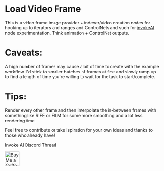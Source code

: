 # Load Video Frame

This is a video frame image provider + indexer/video creation nodes for hooking up to iterators and ranges and ControlNets and such for [invokeAI](https://github.com/invoke-ai/InvokeAI) node experimentation.
Think animation + ControlNet outputs.

# Caveats: 

A high number of frames may cause a bit of time to create with the example workflow. I'd stick to smaller batches of frames at first and slowly ramp up to find a length of time you're willing to wait for the task to start/complete.

# Tips: 
Render every other frame and then interpolate the in-between frames with something like RIFE or FILM for some more smoothing and a lot less rendering time.

Feel free to contribute or take ispiration for your own ideas and thanks to those who already have!

[Invoke AI Discord Thread](https://discord.com/channels/1020123559063990373/1136905319839174728)

<a href='https://ko-fi.com/gille' target='_blank'><img height='35' style='border:0px;height:46px;' src='https://az743702.vo.msecnd.net/cdn/kofi3.png?v=0' border='0' alt='Buy Me a Coffee at ko-fi.com' />
